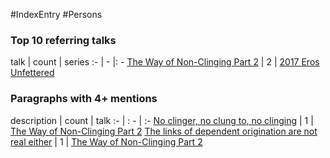 #IndexEntry #Persons

### Top 10 referring talks
talk | count | series
:- | - |: -
<a data-href="The Way of Non-Clinging Part 2" href="The+Way+of+Non-Clinging+Part+2" class="internal-link" target="_blank" rel="noopener">The Way of Non-Clinging Part 2</a> | 2 | <a data-href="2017 Eros Unfettered" href="2017+Eros+Unfettered" class="internal-link" target="_blank" rel="noopener">2017 Eros Unfettered</a>

### Paragraphs with 4+ mentions
description | count | talk
:- | : - | :-
<a aria-label-position="top" aria-label="The Way of Non-Clinging Part 2 > No clinger no clung to no clinging" data-href="The Way of Non-Clinging Part 2#No clinger no clung to no clinging" href="The+Way+of+Non-Clinging+Part+2#No+clinger+no+clung+to+no+clinging" class="internal-link" target="_blank" rel="noopener">No clinger, no clung to, no clinging</a> | 1 | <a data-href="The Way of Non-Clinging Part 2" href="The+Way+of+Non-Clinging+Part+2" class="internal-link" target="_blank" rel="noopener">The Way of Non-Clinging Part 2</a>
<a aria-label-position="top" aria-label="The Way of Non-Clinging Part 2 > The links of dependent origination are not real either" data-href="The Way of Non-Clinging Part 2#The links of dependent origination are not real either" href="The+Way+of+Non-Clinging+Part+2#The+links+of+dependent+origination+are+not+real+either" class="internal-link" target="_blank" rel="noopener">The links of dependent origination are not real either</a> | 1 | <a data-href="The Way of Non-Clinging Part 2" href="The+Way+of+Non-Clinging+Part+2" class="internal-link" target="_blank" rel="noopener">The Way of Non-Clinging Part 2</a>

